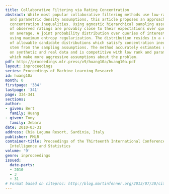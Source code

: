 ```yaml
---
title: Collaborative Filtering via Rating Concentration
abstract: While most popular collaborative filtering methods use low-rank matrix factorization
  and parametric density assumptions, this article proposes an approach based on distribution-free
  concentration inequalities. Using agnostic hierarchical sampling assumptions, functions
  of observed ratings are provably close to their expectations over query ratings,
  on average. A joint probability distribution over queries of interest is estimated
  using maximum entropy regularization. The distribution resides in a convex hull
  of allowable candidate distributions which satisfy concentration inequalities that
  stem from the sampling assumptions. The method accurately estimates rating distributions
  on synthetic and real data and is competitive with low rank and parametric methods
  which make more aggressive assumptions about the problem.
pdf: http://proceedings.mlr.press/v9/huang10a/huang10a.pdf
layout: inproceedings
series: Proceedings of Machine Learning Research
id: huang10a
month: 0
firstpage: '334'
lastpage: '341'
page: 334-341
sections: 
author:
- given: Bert
  family: Huang
- given: Tony
  family: Jebara
date: 2010-03-31
address: Chia Laguna Resort, Sardinia, Italy
publisher: PMLR
container-title: Proceedings of the Thirteenth International Conference on Artificial
  Intelligence and Statistics
volume: '9'
genre: inproceedings
issued:
  date-parts:
  - 2010
  - 3
  - 31
# Format based on citeproc: http://blog.martinfenner.org/2013/07/30/citeproc-yaml-for-bibliographies/
---
```

